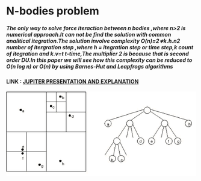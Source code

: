 # N-bodies problem




##### The only way to solve force iteraction between n bodies ,where n>2 is numerical approach.It can not be find the solution with common analitical itegration.The solution involve complexity O(n)=2∗k.h.n2 number of itergration step ,where h = itegration step or time step,k count of itegration and k.v=t t-time,The multiplier 2 is because that is second order DU.In this paper we will see how this complexity can be reduced to O(n log n) or O(n) by using Barnes-Hut and Leapfrogs algorithms
#### LINK :  <a color='blue' href="https://nbviewer.jupyter.org/github/Daodavid93/N_BODY_PROBLEM_Barnes-Hut-ALGORITAM/blob/master/n-bodies-project.ipynb">JUPITER PRESENTATION AND EXPLANATION</a>

[logo]: http://http:/github.com/Daodavid93/Barnes-Hut-Algorithm_Nbodies_Problem/blob/master/sources/example1.gif?raw=true "TREE"


![Cat](https://github.com/Daodavid93/Barnes-Hut-Algorithm_Nbodies_Problem/blob/master/sources/example1.gif)




